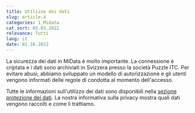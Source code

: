 ```yaml
---
title: Utilizzo dei dati
slug: article-4
categories: 1_Midata
cat_sort: 03.03.2022
relevance: Tutti
lang: it
date: 02.10.2022
---
```


La sicurezza dei dati in MiData è molto importante. La connessione è criptata e i dati sono archiviati in Svizzera presso la società Puzzle ITC. Per evitare abusi, abbiamo sviluppato un modello di autorizzazione e gli utenti vengono informati delle regole di condotta al momento dell'accesso.

Tutte le informazioni sull'utilizzo dei dati sono disponibili nella [sezione protezione dei dati](https://pfadi.swiss/it/associazione/protezione-dei-dati/). La nostra informativa sulla privacy mostra quali dati vengono raccolti e come li trattiamo.
